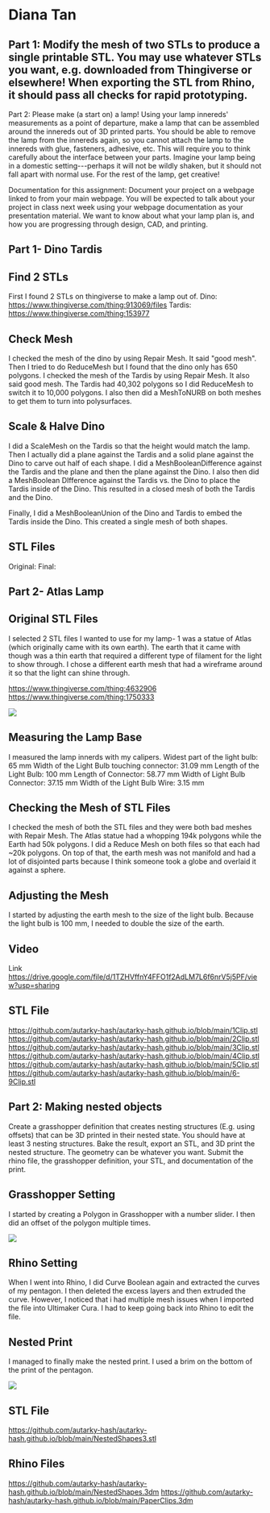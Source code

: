 # Diana Tan

## Part 1: Modify the mesh of two STLs to produce a single printable STL. You may use whatever STLs you want, e.g. downloaded from Thingiverse or elsewhere! When exporting the STL from Rhino, it should pass all checks for rapid prototyping.

Part 2: Please make (a start on) a lamp! Using your lamp innereds' measurements as a point of departure, make a lamp that can be assembled around the innereds out of 3D printed parts. You should be able to remove the lamp from the innereds again, so you cannot attach the lamp to the innereds with glue, fasteners, adhesive, etc. This will require you to think carefully about the interface between your parts. Imagine your lamp being in a domestic setting---perhaps it will not be wildly shaken, but it should not fall apart with normal use. For the rest of the lamp, get creative!

Documentation for this assignment: Document your project on a webpage linked to from your main webpage. You will be expected to talk about your project in class next week using your webpage documentation as your presentation material. We want to know about what your lamp plan is, and how you are progressing through design, CAD, and printing. 

## Part 1- Dino Tardis

## Find 2 STLs
First I found 2 STLs on thingiverse to make a lamp out of. 
Dino: https://www.thingiverse.com/thing:913069/files
Tardis: https://www.thingiverse.com/thing:153977

## Check Mesh
I checked the mesh of the dino by using Repair Mesh. It said "good mesh". Then I tried to do ReduceMesh but I found that the dino only has 650 polygons.
I checked the mesh of the Tardis by using Repair Mesh. It also said good mesh. The Tardis had 40,302 polygons so I did ReduceMesh to switch it to 10,000 polygons.
I also then did a MeshToNURB on both meshes to get them to turn into polysurfaces.

## Scale & Halve Dino

I did a ScaleMesh on the Tardis so that the height would match the lamp. Then I actually did a plane against the Tardis and a solid plane against the Dino to carve out half of each shape. I did a MeshBooleanDifference against the Tardis and the plane and then the plane against the Dino. I also then did a MeshBoolean DIfference against the Tardis vs. the Dino to place the Tardis inside of the Dino. This resulted in a closed mesh of both the Tardis and the Dino. 

Finally, I did a MeshBooleanUnion of the Dino and Tardis to embed the Tardis inside the Dino. This created a single mesh of both shapes. 


## STL Files
Original:
Final:

## Part 2- Atlas Lamp

## Original STL Files
I selected 2 STL files I wanted to use for my lamp- 1 was a statue of Atlas (which originally came with its own earth). The earth that it came with though was a thin earth that required a different type of filament for the light to show through. I chose a different earth mesh that had a wireframe around it so that the light can shine through. 

https://www.thingiverse.com/thing:4632906
https://www.thingiverse.com/thing:1750333

<html><img src="https://github.com/autarky-hash/autarky-hash.github.io/blob/main/Grasshopper.png" height=px> </html>

## Measuring the Lamp Base
I measured the lamp innerds with my calipers. 
Widest part of the light bulb: 65 mm
Width of the Light Bulb touching connector: 31.09 mm
Length of the Light Bulb: 100 mm
Length of Connector: 58.77 mm
Width of Light Bulb Connector: 37.15 mm
Width of the Light Bulb Wire: 3.15 mm

## Checking the Mesh of STL Files
I checked the mesh of both the STL files and they were both bad meshes with Repair Mesh. The Atlas statue had a whopping 194k polygons while the Earth had 50k polygons. I did a Reduce Mesh on both files so that each had ~20k polygons. On top of that, the earth mesh was not manifold and had a lot of disjointed parts because I think someone took a globe and overlaid it against a sphere. 

## Adjusting the Mesh

I started by adjusting the earth mesh to the size of the light bulb. Because the light bulb is 100 mm, I needed to double the size of the earth.

## Video
Link https://drive.google.com/file/d/1TZHVffnY4FFO1f2AdLM7L6f6nrV5j5PF/view?usp=sharing

## STL File
https://github.com/autarky-hash/autarky-hash.github.io/blob/main/1Clip.stl
https://github.com/autarky-hash/autarky-hash.github.io/blob/main/2Clip.stl
https://github.com/autarky-hash/autarky-hash.github.io/blob/main/3Clip.stl
https://github.com/autarky-hash/autarky-hash.github.io/blob/main/4Clip.stl
https://github.com/autarky-hash/autarky-hash.github.io/blob/main/5Clip.stl
https://github.com/autarky-hash/autarky-hash.github.io/blob/main/6-9Clip.stl


## Part 2: Making nested objects

Create a grasshopper definition that creates nesting structures (E.g. using offsets) that can be 3D printed in their nested state. You should have at least 3 nesting structures. Bake the result, export an STL, and 3D print the nested structure. The geometry can be whatever you want. Submit the rhino file, the grasshopper definition, your STL, and documentation of the print.

## Grasshopper Setting
I started by creating a Polygon in Grasshopper with a number slider. I then did an offset of the polygon multiple times.
<html><img src="https://github.com/autarky-hash/autarky-hash.github.io/blob/main/Grasshopper2.png" height=px> </html>

## Rhino Setting
When I went into Rhino, I did Curve Boolean again and extracted the curves of my pentagon. I then deleted the excess layers and then extruded the curve. However, I noticed that i had multiple mesh issues when I imported the file into Ultimaker Cura. I had to keep going back into Rhino to edit the file.

## Nested Print
I managed to finally make the nested print. I used a brim on the bottom of the print of the pentagon.
<html><img src="https://github.com/autarky-hash/autarky-hash.github.io/blob/main/IMG_1012.JPG" height=px> </html>


## STL File
https://github.com/autarky-hash/autarky-hash.github.io/blob/main/NestedShapes3.stl

## Rhino Files
https://github.com/autarky-hash/autarky-hash.github.io/blob/main/NestedShapes.3dm
https://github.com/autarky-hash/autarky-hash.github.io/blob/main/PaperClips.3dm

